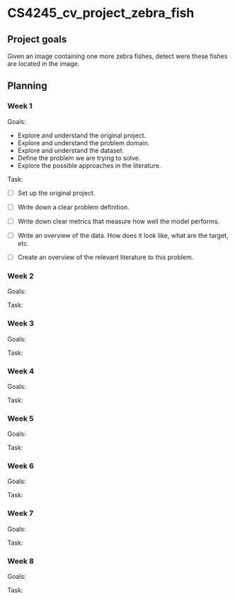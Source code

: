 
# CS4245_cv_project_zebra_fish  
  
## Project goals  
Given an image containing one more zebra fishes, detect were these fishes are located in the image.
  
  
## Planning  
  
### Week 1  
Goals:
- Explore and understand the original project.
- Explore and understand the problem domain.
- Explore and understand the dataset.
- Define the problem we are trying to solve.
- Explore the possible approaches in the literature.

Task:

 - [ ] Set up the original project.
 - [ ] Write down a clear problem definition.
 - [ ] Write down clear metrics that measure how well the model performs.
 - [ ] Write an overview of the data. How does it look like, what are the target, etc.
 - [ ] Create an overview of the relevant literature to this problem.

  
### Week 2  
Goals:

Task:
  
### Week 3  
Goals:

Task:
  
### Week 4  
Goals:

Task:
### Week 5  
Goals:

Task:
  
### Week 6  
Goals:

Task:
### Week 7  
Goals:

Task:
### Week 8
Goals:

Task:

